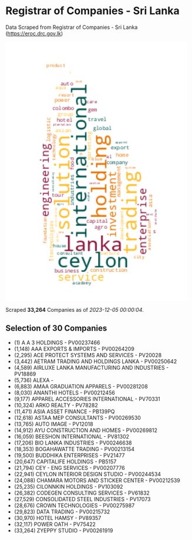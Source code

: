 # Registrar of Companies - Sri Lanka

Data Scraped from Registrar of Companies - Sri Lanka (https://eroc.drc.gov.lk)

![word-cloud](data/word_cloud.png)

Scraped **33,264** Companies as of *2023-12-05 00:00:04*.


## Selection of 30 Companies

* (1) A A 3 HOLDINGS - PV00237466
* (1,148) AAA EXPORTS & IMPORTS - PV00264209
* (2,295) ACE PROTECT SYSTEMS AND SERVICES - PV20028
* (3,442) AETRAM TRADING AND HOLDINGS LANKA - PV00250642
* (4,589) AIRLUXE LANKA MANUFACTURING AND INDUSTRIES - PV18869
* (5,736) ALEXA - 
* (6,883) AMAA GRADUATION APPARELS - PV00281208
* (8,030) ANANTHI HOTELS - PV00212456
* (9,177) APPAREL ACCESSORIES INTERNATIONAL - PV70331
* (10,324) ARKO REALTY - PV78282
* (11,471) ASIA ASSET FINANCE - PB139PQ
* (12,618) ASTAA MEP CONSULTANTS - PV00269530
* (13,765) AUTO IMAGE - PV12018
* (14,912) AYU CONSTRUCTION AND HOMES - PV00269812
* (16,059) BEESHON INTERNATIONAL - PV81302
* (17,206) BIO LANKA INDUSTRIES - PV00246638
* (18,353) BOGAHAWATTE TRADING - PV00213154
* (19,500) BUDDHIKA ENTERPRISES - PV21477
* (20,647) CAPITALIFE HOLDINGS - PB5157
* (21,794) CEY - ENG SERVICES - PV00207776
* (22,941) CEYLON INTERIOR DESIGN STUDIO - PV00244534
* (24,088) CHAMARA MOTORS AND STICKER CENTER - PV00212539
* (25,235) CILONNKIN HOLDINGS - PV103092
* (26,382) CODEGEN CONSULTING SERVICES - PV61832
* (27,529) CONSOLIDATED STEEL INDUSTRIES - PV17073
* (28,676) CROWN TECHNOLOGIES - PV00275987
* (29,823) DATA TRADING - PV00215732
* (30,970) HOTEL HAMSY - PV89357
* (32,117) POWER OATH - PV75422
* (33,264) ZYEPPY STUDIO - PV00261919